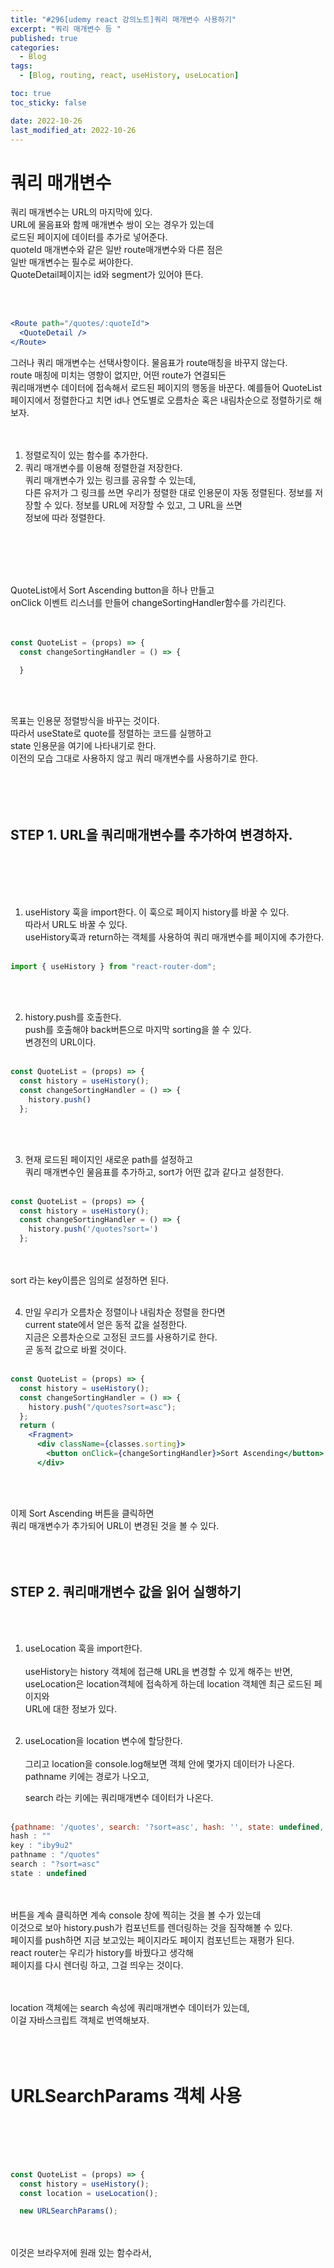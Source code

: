 ```yaml
---
title: "#296[udemy react 강의노트]쿼리 매개변수 사용하기"
excerpt: "쿼리 매개변수 등 "
published: true
categories:
  - Blog
tags:
  - [Blog, routing, react, useHistory, useLocation]

toc: true
toc_sticky: false

date: 2022-10-26
last_modified_at: 2022-10-26
---
```


# 쿼리 매개변수

쿼리 매개변수는 URL의 마지막에 있다.  
URL에 물음표와 함께 매개변수 쌍이 오는 경우가 있는데  
로드된 페이지에 데이터를 추가로 넣어준다.  
quoteId 매개변수와 같은 일반 route매개변수와 다른 점은  
일반 매개변수는 필수로 써야한다.  
QuoteDetail페이지는 id와 segment가 있어야 뜬다.

<br><br>

```jsx
<Route path="/quotes/:quoteId">
  <QuoteDetail />
</Route>
```

그러나 쿼리 매개변수는 선택사항이다. 물음표가 route매칭을 바꾸지 않는다.  
route 매칭에 미치는 영향이 없지만, 어떤 route가 연결되든  
쿼리매개변수 데이터에 접속해서 로드된 페이지의 행동을 바꾼다.
예를들어 QuoteList페이지에서 정렬한다고 치면 id나 연도별로 오름차순 혹은 내림차순으로 정렬하기로 해보자.  
<br><br>

1. 정렬로직이 있는 함수를 추가한다.
2. 쿼리 매개변수를 이용해 정렬한걸 저장한다.  
   쿼리 매개변수가 있는 링크를 공유할 수 있는데,  
   다른 유저가 그 링크를 쓰면 우리가 정렬한 대로 인용문이 자동 정렬된다. 정보를 저장할 수 있다. 정보를 URL에 저장할 수 있고, 그 URL을 쓰면  
   정보에 따라 정렬한다.  
   <br><br>

<br><br>

QuoteList에서 Sort Ascending button을 하나 만들고  
onClick 이벤트 리스너를 만들어 changeSortingHandler함수를 가리킨다.  
<br><br>

```jsx
const QuoteList = (props) => {
  const changeSortingHandler = () => {

  }
```

<br><br>

목표는 인용문 정렬방식을 바꾸는 것이다.  
따라서 useState로 quote를 정렬하는 코드를 실행하고  
state 인용문을 여기에 나타내기로 한다.  
이전의 모습 그대로 사용하지 않고 쿼리 매개변수를 사용하기로 한다.  
<br><br>
<br><br>

## STEP 1. URL을 쿼리매개변수를 추가하여 변경하자.

<br><br>
<br><br>

1. useHistory 훅을 import한다.
   이 훅으로 페이지 history를 바꿀 수 있다.  
    따라서 URL도 바꿀 수 있다.  
    useHistory훅과 return하는 객체를 사용하여 쿼리 매개변수를 페이지에 추가한다.
   <br><br>

```jsx
import { useHistory } from "react-router-dom";
```

<br><br>

2. history.push를 호출한다.  
    push를 호출해야 back버튼으로 마지막 sorting을 쓸 수 있다.  
    변경전의 URL이다.
   <br><br>

```jsx
const QuoteList = (props) => {
  const history = useHistory();
  const changeSortingHandler = () => {
    history.push()
  };
```

<br><br>

3. 현재 로드된 페이지인 새로운 path를 설정하고  
    쿼리 매개변수인 물음표를 추가하고, sort가 어떤 값과 같다고 설정한다.
   <br><br>

```jsx
const QuoteList = (props) => {
  const history = useHistory();
  const changeSortingHandler = () => {
    history.push('/quotes?sort=')
  };
```

<br><br>
sort 라는 key이름은 임의로 설정하면 된다.
<br><br>

4. 만일 우리가 오름차순 정렬이나 내림차순 정렬을 한다면  
    current state에서 얻은 동적 값을 설정한다.  
    지금은 오름차순으로 고정된 코드를 사용하기로 한다.  
    곧 동적 값으로 바뀔 것이다.
   <br><br>

```jsx
const QuoteList = (props) => {
  const history = useHistory();
  const changeSortingHandler = () => {
    history.push("/quotes?sort=asc");
  };
  return (
    <Fragment>
      <div className={classes.sorting}>
        <button onClick={changeSortingHandler}>Sort Ascending</button>
      </div>

```

<br><br>

이제 Sort Ascending 버튼을 클릭하면  
쿼리 매개변수가 추가되어 URL이 변경된 것을 볼 수 있다.
<br><br>
<br><br>

## STEP 2. 쿼리매개변수 값을 읽어 실행하기

<br><br>

1.  useLocation 훅을 import한다.  
     <br>
    useHistory는 history 객체에 접근해 URL을 변경할 수 있게 해주는 반면,  
     useLocation은 location객체에 접속하게 하는데 location 객체엔 최근 로드된 페이지와  
     URL에 대한 정보가 있다.
    <br><br>

2.  useLocation을 location 변수에 할당한다.  
     <br>
    그리고 location을 console.log해보면 객체 안에 몇가지 데이터가 나온다.
    pathname 키에는 경로가 나오고,

    search 라는 키에는 쿼리매개변수 데이터가 나온다.
    <br><br>

```javascript
{pathname: '/quotes', search: '?sort=asc', hash: '', state: undefined, key: 'iby9u2'}
hash : ""
key : "iby9u2"
pathname : "/quotes"
search : "?sort=asc"
state : undefined
```

<br><br>
버튼을 계속 클릭하면 계속 console 창에 찍히는 것을 볼 수가 있는데  
이것으로 보아 history.push가 컴포넌트를 렌더링하는 것을 짐작해볼 수 있다.  
페이지를 push하면 지금 보고있는 페이지라도 페이지 컴포넌트는 재평가 된다.  
react router는 우리가 history를 바꿨다고 생각해  
페이지를 다시 렌더링 하고, 그걸 띄우는 것이다.  
<br><br>

location 객체에는 search 속성에 쿼리매개변수 데이터가 있는데,  
이걸 자바스크립트 객체로 번역해보자.
<br><br>
<br><br>

# URLSearchParams 객체 사용

<br><br>
<br><br>

```jsx
const QuoteList = (props) => {
  const history = useHistory();
  const location = useLocation();

  new URLSearchParams();
```

<br><br>
이것은 브라우저에 원래 있는 함수라서,
